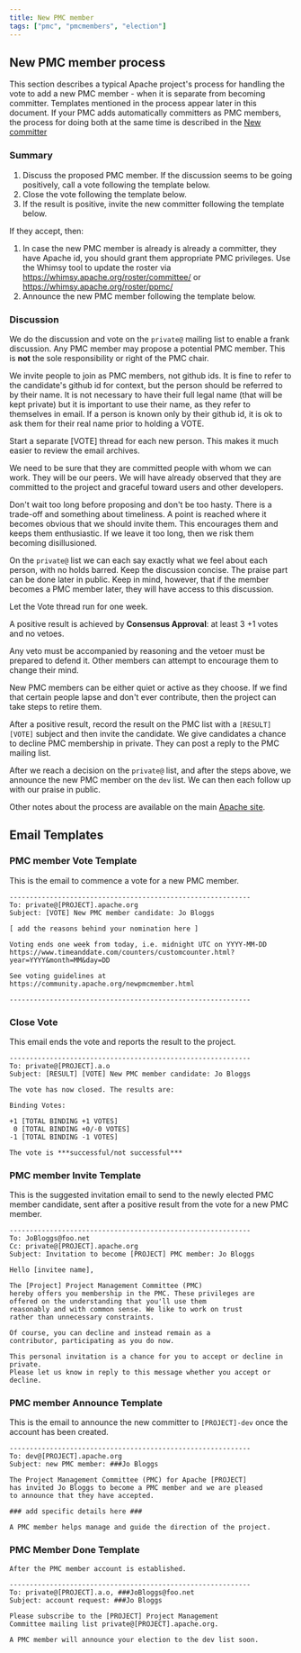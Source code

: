 ```yaml
---
title: New PMC member
tags: ["pmc", "pmcmembers", "election"]
---
```


## New PMC member process

This section describes a typical Apache project's process for handling the
vote to add a new PMC member - when it is separate from becoming committer.
Templates mentioned in the process appear later in this document. If your PMC
adds automatically committers as PMC members, the process for doing both at the
same time is described in the [New committer](https://community.apache.org/newcommitter.html)

<a name="NewPMCMember-Summary"></a>
### Summary

1. Discuss the proposed PMC member. If the discussion seems to be going positively, call a vote following
   the template below.
1. Close the vote following the template below.
1. If the result is positive, invite the new committer following the template below.

If they accept, then:

1. In case the new PMC member is already  is already a committer, they have Apache id,
   you should grant them appropriate PMC privileges. Use the Whimsy tool to update the roster via
   https://whimsy.apache.org/roster/committee/ or https://whimsy.apache.org/roster/ppmc/
1. Announce the new PMC member following the template below.

<a name="NewPMCMember-Discussion"></a>
### Discussion

We do the discussion and vote on the `private@` mailing list to enable a frank
discussion. Any PMC member may propose a potential PMC member.
This is **not** the sole responsibility or right of the PMC chair.

We invite people to join as PMC members, not github ids. It is
fine to refer to the candidate's github id for context, but the person should
be referred to by their name. It is not necessary to have their full legal
name (that will be kept private) but it is important to use their name, as
they refer to themselves in email. If a person is known only by their github
id, it is ok to ask them for their real name prior to holding a VOTE.

Start a separate [VOTE] thread for each new person. This makes it much easier
to review the email archives.

We need to be sure that they are committed people with whom we can work.
They will be our peers. We will have already observed that they are
committed to the project and graceful toward users and other developers.

Don't wait too long before proposing and don't be too hasty. There is a
trade-off and something about timeliness. A point is reached where it
becomes obvious that we should invite them. This encourages them and keeps
them enthusiastic. If we leave it too long, then we risk them becoming
disillusioned.

On the `private@` list we can each say exactly what we feel about each person,
with no holds barred. Keep the discussion concise. The praise part can
be done later in public. Keep in mind, however, that if the member becomes
a PMC member later, they will have access to this discussion.

Let the Vote thread run for one week.

A positive result is achieved by **Consensus Approval**: at least 3 +1
votes and no vetoes.

Any veto must be accompanied by reasoning and the vetoer must be prepared to defend it.
Other members can attempt to encourage them to change their mind.

New PMC members can be either quiet or active as they choose. If we find
that certain people lapse and don't ever contribute, then the project can take steps
to retire them.

After a positive result, record the result on the PMC list with a `[RESULT][VOTE]` subject
and then invite the candidate. We give candidates a chance to decline PMC membership in private.
They can post a reply to the PMC mailing list.

After we reach a decision on the `private@` list, and after the steps above, we
announce the new PMC member on the `dev` list. We can then each follow up with
our praise in public.

Other notes about the process are available on the main [Apache site](https://www.apache.org/dev/pmc.html#newpmcmember).

<a name="NewCommitter-EmailTemplates"></a>
## Email Templates

### PMC member Vote Template
This is the email to commence a vote for a new PMC member.

    ------------------------------------------------------------
    To: private@[PROJECT].apache.org
    Subject: [VOTE] New PMC member candidate: Jo Bloggs

    [ add the reasons behind your nomination here ]

    Voting ends one week from today, i.e. midnight UTC on YYYY-MM-DD
    https://www.timeanddate.com/counters/customcounter.html?year=YYYY&month=MM&day=DD

    See voting guidelines at
    https://community.apache.org/newpmcmember.html

    ------------------------------------------------------------

### Close Vote
This email ends the vote and reports the result to the project.

    ------------------------------------------------------------
    To: private@[PROJECT].a.o
    Subject: [RESULT] [VOTE] New PMC member candidate: Jo Bloggs

    The vote has now closed. The results are:

    Binding Votes:

    +1 [TOTAL BINDING +1 VOTES]
     0 [TOTAL BINDING +0/-0 VOTES]
    -1 [TOTAL BINDING -1 VOTES]

    The vote is ***successful/not successful***

### PMC member Invite Template
This is the suggested invitation email to send to the newly elected PMC member candidate,
sent after a positive result from the vote for a new PMC member.

    ------------------------------------------------------------
    To: JoBloggs@foo.net
    Cc: private@[PROJECT].apache.org
    Subject: Invitation to become [PROJECT] PMC member: Jo Bloggs

    Hello [invitee name],

    The [Project] Project Management Committee (PMC)
    hereby offers you membership in the PMC. These privileges are
    offered on the understanding that you'll use them
    reasonably and with common sense. We like to work on trust
    rather than unnecessary constraints.

    Of course, you can decline and instead remain as a
    contributor, participating as you do now.

    This personal invitation is a chance for you to accept or decline in private.
    Please let us know in reply to this message whether you accept or decline.

### PMC member Announce Template

This is the email to announce the new committer to `[PROJECT]-dev` once the account has been created.

    ------------------------------------------------------------
    To: dev@[PROJECT].apache.org
    Subject: new PMC member: ###Jo Bloggs

    The Project Management Committee (PMC) for Apache [PROJECT]
    has invited Jo Bloggs to become a PMC member and we are pleased
    to announce that they have accepted.

    ### add specific details here ###

    A PMC member helps manage and guide the direction of the project.

### PMC Member Done Template
    After the PMC member account is established.

    ------------------------------------------------------------
    To: private@[PROJECT].a.o, ###JoBloggs@foo.net
    Subject: account request: ###Jo Bloggs

    Please subscribe to the [PROJECT] Project Management
    Committee mailing list private@[PROJECT].apache.org.

    A PMC member will announce your election to the dev list soon.
